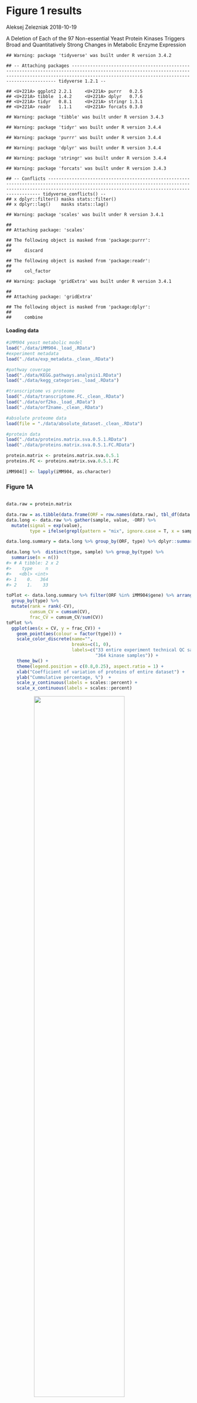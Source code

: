 Figure 1 results
================
Aleksej Zelezniak
2018-10-19

A Deletion of Each of the 97 Non-essential Yeast Protein Kinases Triggers Broad and Quantitatively Strong Changes in Metabolic Enzyme Expression

    ## Warning: package 'tidyverse' was built under R version 3.4.2

    ## -- Attaching packages ------------------------------------------------------------------------------------------------------------------------------------------------------------------------------------------------------------ tidyverse 1.2.1 --

    ## <U+221A> ggplot2 2.2.1     <U+221A> purrr   0.2.5
    ## <U+221A> tibble  1.4.2     <U+221A> dplyr   0.7.6
    ## <U+221A> tidyr   0.8.1     <U+221A> stringr 1.3.1
    ## <U+221A> readr   1.1.1     <U+221A> forcats 0.3.0

    ## Warning: package 'tibble' was built under R version 3.4.3

    ## Warning: package 'tidyr' was built under R version 3.4.4

    ## Warning: package 'purrr' was built under R version 3.4.4

    ## Warning: package 'dplyr' was built under R version 3.4.4

    ## Warning: package 'stringr' was built under R version 3.4.4

    ## Warning: package 'forcats' was built under R version 3.4.3

    ## -- Conflicts --------------------------------------------------------------------------------------------------------------------------------------------------------------------------------------------------------------- tidyverse_conflicts() --
    ## x dplyr::filter() masks stats::filter()
    ## x dplyr::lag()    masks stats::lag()

    ## Warning: package 'scales' was built under R version 3.4.1

    ## 
    ## Attaching package: 'scales'

    ## The following object is masked from 'package:purrr':
    ## 
    ##     discard

    ## The following object is masked from 'package:readr':
    ## 
    ##     col_factor

    ## Warning: package 'gridExtra' was built under R version 3.4.1

    ## 
    ## Attaching package: 'gridExtra'

    ## The following object is masked from 'package:dplyr':
    ## 
    ##     combine

#### Loading data

``` r
#iMM904 yeast metabolic model
load("./data/iMM904._load_.RData")
#experiment metadata
load("./data/exp_metadata._clean_.RData")

#pathway coverage
load("./data/KEGG.pathways.analysis1.RData")
load("./data/kegg_categories._load_.RData")

#transcriptome vs proteome
load("./data/transcriptome.FC._clean_.RData")
load("./data/orf2ko._load_.RData")
load("./data/orf2name._clean_.RData")

#absolute proteome data
load(file = "./data/absolute_dataset._clean_.RData")

#protein data
load("./data/proteins.matrix.sva.0.5.1.RData")
load("./data/proteins.matrix.sva.0.5.1.FC.RData")

protein.matrix <- proteins.matrix.sva.0.5.1
proteins.FC <- proteins.matrix.sva.0.5.1.FC

iMM904[] <- lapply(iMM904, as.character)
```

### Figure 1A

``` r

data.raw = protein.matrix

data.raw = as.tibble(data.frame(ORF = row.names(data.raw), tbl_df(data.raw), stringsAsFactors = F))
data.long <- data.raw %>% gather(sample, value, -ORF) %>%
  mutate(signal = exp(value),
         type = ifelse(grepl(pattern = "mix", ignore.case = T, x = sample), 1, 0))

data.long.summary = data.long %>% group_by(ORF, type) %>% dplyr::summarise(CV = sd(signal, na.rm=T)/mean(signal, na.rm=T))

data.long %>%  distinct(type, sample) %>% group_by(type) %>%
  summarise(n = n())
#> # A tibble: 2 x 2
#>    type     n
#>   <dbl> <int>
#> 1    0.   364
#> 2    1.    33

toPlot <- data.long.summary %>% filter(ORF %in% iMM904$gene) %>% arrange(type, CV) %>% 
  group_by(type) %>% 
  mutate(rank = rank(-CV),
         cumsum_CV = cumsum(CV),
         frac_CV = cumsum_CV/sum(CV))
toPlot %>%  
  ggplot(aes(x = CV, y = frac_CV)) +
    geom_point(aes(colour = factor(type))) +
    scale_color_discrete(name="",
                         breaks=c(1, 0),
                         labels=c("33 entire experiment technical QC samples", 
                                  "364 kinase samples")) +
    theme_bw() +
    theme(legend.position = c(0.8,0.25), aspect.ratio = 1) +
    xlab("Coefficient of variation of proteins of entire dataset") +
    ylab("Cummulative percentage, %")  +
    scale_y_continuous(labels = scales::percent) +
    scale_x_continuous(labels = scales::percent)
```

<img src="Figure1_files/figure-markdown_github/technicalCV-1.png" width="70%" style="display: block; margin: auto;" />

### Figure 1C

``` r



KEGG.pathways.stats <- KEGG.pathways %>%
  group_by(pathway) %>% 
  summarize(EC.coverage  = length(unique(EC.number[is.inData == 1]))/length(unique(EC.number)),
            ORF.coverage = length(unique(ORF[is.inData == 1]))/length(unique(ORF)),
            EC.active  = length(unique(EC.number[is.Coupled == 1 ]))/length(unique(EC.number)),
            ORF.active = length(unique(ORF[is.Coupled == 1 ]))/length(unique(ORF)),
            EC.active.inData  = length(unique(EC.number[is.Coupled == 1 & is.inData == 1 ]))/length(unique(EC.number[is.Coupled == 1])))


KEGG.pathways.stats = left_join(KEGG.pathways.stats, kegg_categories, by="pathway")

selected = c("Amino acid metabolism",                       
             "Carbohydrate metabolism",                                          
             "Energy metabolism",                                      
             "Glycan biosynthesis and metabolism",                                    
             "Metabolism of cofactors and vitamins",       
             "Metabolism of other amino acids",                
             "Nucleotide metabolism",                                                         
             "Metabolism of terpenoids and polyketides",
             "Biosynthesis of other secondary metabolites",
             "Lipid metabolism")

#KEGG.pathways.f <- KEGG.pathways %>% filter(B %in% selected)

KEGG.pathways.stats.f  <- KEGG.pathways.stats %>% filter(B %in% selected)

KEGG.pathways.stats.f.long = KEGG.pathways.stats.f %>% 
  gather(stats, coverage, -pathway, -A, -B, -C)


toPlot = KEGG.pathways.stats.f.long %>% 
  filter(stats %in% c( "EC.active.inData", "EC.coverage")) %>%
  group_by(B, stats) %>%
  summarise(avg = mean(coverage, na.rm=T)) %>%
  ungroup() %>%
  arrange(avg)

arrange_vector = unique(as.character((toPlot %>% arrange(avg))$B))

toPlot <- toPlot %>% mutate(B =  fct_relevel(B, levels = arrange_vector))
toPlot <- toPlot %>% mutate(stats = fct_relevel(stats, rev(c("EC.active.inData", "EC.coverage"))))


ggplot(toPlot, aes(x=B, y=avg, fill=stats)) +
  geom_bar(stat="identity", position = "dodge") +
  scale_y_continuous(breaks = seq(0,1,0.2),labels = percent_format(), limits = c(0,1)) +
  xlab("") +
  ylab("Average coverage by metabolism part") +
  coord_flip() +
  scale_fill_grey(start = 0.8, 
                  end = 0.2,
                  name = "",
                  breaks = c("EC.active.inData", "EC.coverage"),
                  labels = c( "Active reactions", "All reactions")) +
  theme_bw() +
  theme(legend.position = c(.66, 0.15)) 
```

<img src="Figure1_files/figure-markdown_github/kegg_coverages-1.png" width="70%" style="display: block; margin: auto;" /> \#\#\#Figure 1B

``` r
coverage_thr <- 0.1 # pathway considered present if at least 10% covered

toPlot <- KEGG.pathways.stats.f %>% 
  dplyr::select(A, EC.coverage, EC.active.inData) %>%
  gather(stats, coverage, -A) %>%
  group_by(stats) %>%
  summarise(MEAN_coverage = mean(coverage, na.rm = T))

toPlot$stats = factor(toPlot$stats, levels = c("EC.active.inData", "EC.coverage"))

toPlot2 <- KEGG.pathways.stats.f %>% 
  group_by(A) %>%
  summarise(pathways_coverage = sum(EC.coverage > coverage_thr, na.rm = T)/length(EC.coverage))

toPlot <- bind_rows(toPlot, rename(toPlot2, stats = A, MEAN_coverage = pathways_coverage))
toPlot <- toPlot %>% mutate(non_coverered = 1 - MEAN_coverage)
toPlot <- reshape2::melt(toPlot, id.vars = c("stats"))
toPlot <- toPlot %>% mutate( stats = fct_relevel(stats, levels = as.character((toPlot %>% filter(variable  == "MEAN_coverage") %>% 
                                                                arrange(value) %>% dplyr::select(stats))[,1])))

ggplot(toPlot, aes(x=stats, y=value, fill = variable)) +
  geom_bar(width = 1, stat = "identity") +
  coord_polar(theta = "y", start = pi/2 ) +
  scale_y_continuous(breaks = seq(0,1,0.25),labels = percent_format(), limits = c(0,1)) +
  theme_bw() +
  theme(legend.justification=c(1,0), 
        legend.position="none",
        legend.key.size =  unit(0.25, "cm"))+
  xlab("") +
  ylab("")
```

<img src="Figure1_files/figure-markdown_github/pack_man-1.png" width="70%" style="display: block; margin: auto;" />

### Figure 1D

``` r


rowFolds = function(data, groups, reference) {
  
  ref_ind = which(groups == reference)
  
  if (length(ref_ind) == 0 ) {
    stop(paste("No such reference:", reference))
  }
  
  stopifnot(length(unique(groups)) >=2)  
    
  tmp_mat=data.frame(zero = rep(0,nrow(data)))
  ref_row = rowMeans(data[,ref_ind],na.rm=T)
  
  for (i in levels(groups)) {
    if (i == reference) {
      next
    }
    
    condition_index = which(groups == i)
    ret=c()
    if (length(condition_index) == 1 ){
      ret = data[,condition_index]/ref_row
    } else {
      ret = rowMeans(data[,condition_index],na.rm=T)/ref_row  
    }
    tmp_mat = cbind(tmp_mat,ret)  
  }
  tmp_mat$zero = NULL
  colnames(tmp_mat) = levels(groups)[levels(groups) != reference]
  
  return(tmp_mat)  
}


getFC_thr = function(proteins.matrix, pval_thr = 0.01) {
    
   
  #checking WT samples to define FC
  exp_metadata$aquisition_date.str = as.POSIXct(strftime(exp_metadata$aquisition_date, format="%Y-%m-%d %H:%M:%S"))
  cl = cluster::pam(exp_metadata$aquisition_date.str, 7)
  exp_metadata$batch_kmeans = cl$clustering
  
  pheno_wt = as.data.frame(exp_metadata[match(colnames(proteins.matrix), exp_metadata$sample_name),])
  pheno_wt = pheno_wt[pheno_wt$type == "Standard Mix",]
  pheno_wt = pheno_wt[pheno_wt$batch_kmeans %in% names(table(pheno_wt$batch_kmeans))[table(pheno_wt$batch_kmeans)  >= 3],]
  
 
  proteins.matrix.WT = proteins.matrix[,match(pheno_wt$sample_name, colnames(proteins.matrix))]

  pheno_wt$factor = factor(paste(pheno_wt$ORF, pheno_wt$batch_kmeans, sep="."))
  
  X = model.matrix(~factor + 0, data=pheno_wt)
  colnames(X) = levels(pheno_wt$factor)
  
  tbl.tmp = table(pheno_wt$factor)
  reference = names(tbl.tmp)[tbl.tmp == max(tbl.tmp)][1]
  
  matrix = proteins.matrix.WT

  lm.fit_model = limma::lmFit(matrix, X)
  ph = unique(as.character(pheno_wt$factor))
  contrasts = paste0( ph[ph !=reference] ,"-", reference)  
  
  mc = limma::makeContrasts(contrasts=contrasts, levels=X)    
  c.fit = limma::contrasts.fit(lm.fit_model, mc)
  eb = limma::eBayes(c.fit)
  
  folds = rowFolds(data=exp(matrix), groups=pheno_wt$factor, reference=reference)
  folds = log(folds, 2)
  
  folds_tmp = reshape2::melt(eb$coefficients, id.vars="row.names")
  pvals_tmp = reshape2::melt(eb$p.value, id.vars="row.names")
  
  names(folds_tmp) = c("ORF", "contrasts", "logFC")
  names(pvals_tmp) = c("ORF", "contrasts", "p.value")
  
  folds_tmp$contrasts = factor(folds_tmp$contrasts)
  pvals_tmp$contrasts = factor(pvals_tmp$contrasts)
  
  proteins.FC = merge(folds_tmp, pvals_tmp, all=T,
                      by=c("ORF", "contrasts"))
  
  
  ##multiple testing correction
  proteins.FC$p.value_BH = p.adjust(proteins.FC$p.value, method="BH")
  proteins.FC$p.value_bonferroni = p.adjust(proteins.FC$p.value, method="bonferroni")
  
  proteins.FC$KO = sub(x = proteins.FC$contrasts, pattern=paste("(.*?)-", reference, sep=""), replacement="\\1")
  proteins.FC$reference = reference
  
  proteins.FC_MIX <<- proteins.FC
  data = abs(proteins.FC$logFC[proteins.FC$p.value_BH < pval_thr])
  fc_thr = median(data)

  return(abs(fc_thr))
}



reference = unique(as.character(proteins.FC$reference))
proteins.FC.f <- proteins.FC %>% 
  filter(KO %in% unique(exp_metadata$ORF[exp_metadata$type == "Kinase"])) %>%
  mutate(isiMM904 = ORF %in% unique(as.character(iMM904$gene)))

pval_thr = 0.01

FC_thr = getFC_thr(proteins.matrix=protein.matrix, pval_thr=pval_thr)


p.volcano <- proteins.FC.f %>% 
  filter(isiMM904 == T) %>%
  mutate(sign = ifelse(abs(logFC) >= FC_thr & p.value_BH < pval_thr, 1,0)) %>%
  ggplot(aes(y=-log10(p.value_BH), x=logFC)) +
  geom_point(aes(color = sign), alpha=0.5) + 
  xlim(c(-4,4)) +
  geom_hline(yintercept = -log(pval_thr,10),linetype=3) +
  geom_vline(xintercept = c(FC_thr,-FC_thr),linetype=3) +
  xlab("Protein expression change in mutant, log2(fold-change)") +
  theme_bw() +
  theme(axis.line = element_line(colour = "black"),
        panel.grid.major = element_blank(),
        panel.grid.minor = element_blank(),
        panel.background = element_blank(),
        aspect.ratio = 1,
        legend.position = "none")

p.inset <- proteins.FC.f %>% 
  filter(isiMM904 == T) %>%
  ggplot( aes(x=logFC)) +
  geom_histogram(colour = "white", fill = "black", binwidth = 0.25) +
  xlab(paste("Log2(fold-change)")) +
  xlim(c(-2,2)) +
  theme_bw() +
  theme(aspect.ratio = 1)

grid.arrange(p.volcano, p.inset, ncol=2)
```

<img src="Figure1_files/figure-markdown_github/volcano-1.png" width="70%" style="display: block; margin: auto;" /> \#\#\#Figure 1F

``` r

proteins.FC.f.stats <- proteins.FC.f %>% 
  group_by(KO) %>%
  filter(abs(logFC) >= FC_thr, p.value_BH < pval_thr) %>% 
  summarize(n_yeast  = sum(isiMM904),
            n_total = n()) %>%
            mutate(n_yeast_fraction = n_yeast/n_total)

proteins.FC.f.stats  %>%
 ggplot(aes(x = n_total, y = n_yeast_fraction)) +
  geom_point() +
  geom_smooth(method = "lm", se = F) +
  ggtitle(with(proteins.FC.f.stats, cor(n_total, n_yeast_fraction))) +
  xlab("Number of proteins changes per mutant") +
  ylab("Fraction of metabolic enzymes affected by kinase") +
  theme_bw() +
  theme(aspect.ratio = 1 - 1/3.14)
```

<img src="Figure1_files/figure-markdown_github/fraction-1.png" width="70%" style="display: block; margin: auto;" />

### Figure 1G

``` r

transcriptome.FC <- transcriptome.FC %>% dplyr::select(c("ORF", "logFC", "p.value", "p.value_BH", "KO.ORF"))
transcriptome.FC <- transcriptome.FC %>% dplyr::rename(KO = KO.ORF)

transcriptome.FC <- transcriptome.FC %>% mutate(isiMM904 = ORF %in% iMM904$gene)
transcriptome.FC.f = transcriptome.FC %>% filter(KO %in% unique(as.character(exp_metadata$ORF[exp_metadata$type == "Kinase"])))


proteins.FC = proteins.matrix.sva.0.5.1.FC 
tr.pr.FC = merge(transcriptome.FC, proteins.FC, by=c("KO", "ORF"), suffixes=c(".tr", ".pr"))

#pval_thr = 0.01

tr.pr.cor.KO = tr.pr.FC %>% group_by(KO, isiMM904) %>% 
  summarise(cor = cor(logFC.tr, logFC.pr, method="pearson"))

tr.pr.cor.KO %>% filter(isiMM904) %>%
ggplot(aes(x = cor)) +
  geom_histogram(colour = "white", fill = "black", binwidth = 0.05) +
  geom_vline(aes(xintercept = median(cor)), col="red", linetype = 2) +
  xlab(expression(paste("Pearson correlation between gene and protein expression changes, ", r))) +
  theme_bw() +
  theme(aspect.ratio = 1)
```

<img src="Figure1_files/figure-markdown_github/tr_vs_pr-1.png" width="70%" style="display: block; margin: auto;" />

### Figure 1E

``` r
absolute_dataset <- absolute_dataset %>% mutate(isiMM904 = ORF %in% iMM904$gene)

absolute_dataset.stats <- absolute_dataset %>% 
  group_by(dataset, isiMM904) %>%
    summarize(n = n(), 
              perturbation = sum(abundance)) %>%
  group_by(dataset) %>%
    mutate(total_perturbation = sum(perturbation)) %>%
  group_by(dataset, isiMM904) %>%
    mutate(perturbation_fr = perturbation/total_perturbation)

absolute_dataset.f <- absolute_dataset %>% filter(dataset == "Kulak")


abs_changes <- proteins.FC.f %>% 
  left_join(absolute_dataset.f, by = c("ORF", "isiMM904")) %>%
  mutate(absolute_change = ifelse(p.value_BH < pval_thr, abundance * (2^logFC), abundance),
         percent_change = (absolute_change - abundance)/abundance) %>% 
  group_by(KO) %>%
  summarise(change = (sum(absolute_change, na.rm = T) - sum(abundance, na.rm=T))/sum(abundance, na.rm=T),
            median_change = median(abs(percent_change), na.rm=T),
            mean_change = mean(abs(percent_change), na.rm=T),
            max_change = max(abs(percent_change), na.rm=T))


abs_changes <- abs_changes %>% mutate(label = as.character(exp_metadata$gene[match(KO, exp_metadata$ORF)]))


counts <- proteins.FC.f %>%
            mutate(sign = ifelse(abs(logFC) >= FC_thr & p.value_BH < pval_thr, 1, 0),
                   label = orf2name$gene_name[match(KO, orf2name$ORF)])
counts.stats <- counts %>%
  filter(isiMM904) %>% 
  group_by(label) %>%
  summarize(n = sum(sign)) %>% 
  ungroup() %>% 
  arrange(-n)

counts.stats$label = factor(counts.stats$label, levels = as.character(counts.stats$label))

toPlot <- full_join(counts.stats, abs_changes)
#> Joining, by = "label"
toPlot$change_percent <- toPlot$change*100
toPlot <- toPlot %>% arrange(-n)
toPlot$label = factor(toPlot$label, levels = as.character(toPlot$label))

ggplot(toPlot, aes(x=label, y=n)) + 
  geom_bar(stat="identity", width=.5, color = "lightgrey") +
  geom_line(data=toPlot, aes(x = label, y = change_percent, group=1), colour = "red") +
  geom_text(data=data.frame(), 
            aes(x=toPlot$label[which.max(toPlot$change_percent)], 
                y = toPlot$change_percent[which.max(toPlot$change_percent)], 
                label = round(toPlot$change_percent[which.max(toPlot$change_percent)],3))) +
  geom_text(data=data.frame(), 
            aes(x=toPlot$label[which.min(toPlot$change_percent)], 
                y = toPlot$change_percent[which.min(toPlot$change_percent)], 
                label = round(toPlot$change_percent[which.min(toPlot$change_percent)],3))) +
  ylab("Number of perturbed metabolic enzymes") +
  xlab("Kinase mutant") +
  theme_bw() +
  theme(axis.text.x = element_text(angle = 90, hjust = 1, face = "italic"), aspect.ratio = 5/8)
```

<img src="Figure1_files/figure-markdown_github/absolute perturbations-1.png" width="70%" style="display: block; margin: auto;" />

``` r
sessionInfo()
#> R version 3.4.0 (2017-04-21)
#> Platform: x86_64-apple-darwin15.6.0 (64-bit)
#> Running under: macOS  10.13.5
#> 
#> Matrix products: default
#> BLAS: /Library/Frameworks/R.framework/Versions/3.4/Resources/lib/libRblas.0.dylib
#> LAPACK: /Library/Frameworks/R.framework/Versions/3.4/Resources/lib/libRlapack.dylib
#> 
#> locale:
#> [1] C
#> 
#> attached base packages:
#> [1] stats     graphics  grDevices utils     datasets  methods   base     
#> 
#> other attached packages:
#>  [1] bindrcpp_0.2.2  gridExtra_2.3   scales_0.5.0    forcats_0.3.0  
#>  [5] stringr_1.3.1   dplyr_0.7.6     purrr_0.2.5     readr_1.1.1    
#>  [9] tidyr_0.8.1     tibble_1.4.2    ggplot2_2.2.1   tidyverse_1.2.1
#> 
#> loaded via a namespace (and not attached):
#>  [1] tidyselect_0.2.4 reshape2_1.4.3   haven_1.1.1      lattice_0.20-35 
#>  [5] colorspace_1.3-2 htmltools_0.3.6  yaml_2.2.0       utf8_1.1.3      
#>  [9] rlang_0.2.2      pillar_1.2.1     foreign_0.8-69   glue_1.3.0      
#> [13] modelr_0.1.1     readxl_1.0.0     bindr_0.1.1      plyr_1.8.4      
#> [17] munsell_0.4.3    gtable_0.2.0     cellranger_1.1.0 rvest_0.3.2     
#> [21] codetools_0.2-15 psych_1.8.4      evaluate_0.10.1  labeling_0.3    
#> [25] knitr_1.20       parallel_3.4.0   broom_0.4.4      Rcpp_0.12.18    
#> [29] backports_1.1.2  limma_3.34.9     jsonlite_1.5     mnormt_1.5-5    
#> [33] hms_0.4.1        digest_0.6.15    stringi_1.2.2    grid_3.4.0      
#> [37] rprojroot_1.3-2  cli_1.0.0        tools_3.4.0      magrittr_1.5    
#> [41] lazyeval_0.2.1   cluster_2.0.6    crayon_1.3.4     pkgconfig_2.0.1 
#> [45] xml2_1.2.0       lubridate_1.7.4  assertthat_0.2.0 rmarkdown_1.9   
#> [49] httr_1.3.1       rstudioapi_0.7   R6_2.2.2         nlme_3.1-131.1  
#> [53] compiler_3.4.0
```
